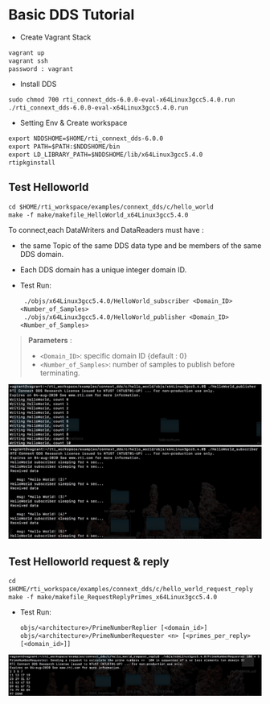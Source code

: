 # Basic DDS Tutorial

- Create Vagrant Stack

```
vagrant up
vagrant ssh
password : vagrant
```

- Install DDS

```
sudo chmod 700 rti_connext_dds-6.0.0-eval-x64Linux3gcc5.4.0.run
./rti_connext_dds-6.0.0-eval-x64Linux3gcc5.4.0.run
```

- Setting Env & Create workspace

```
export NDDSHOME=$HOME/rti_connext_dds-6.0.0
export PATH=$PATH:$NDDSHOME/bin
export LD_LIBRARY_PATH=$NDDSHOME/lib/x64Linux3gcc5.4.0
rtipkginstall
```

## Test Helloworld

```
cd $HOME/rti_workspace/examples/connext_dds/c/hello_world
make -f make/makefile_HelloWorld_x64Linux3gcc5.4.0 
```
To connect,each DataWriters and DataReaders must have :

- the same Topic of the same DDS data type and be members of the same DDS domain. 
- Each DDS domain has a unique integer domain ID.

- Test Run:

	```
	 ./objs/x64Linux3gcc5.4.0/HelloWorld_subscriber <Domain_ID> <Number_of_Samples>
	 ./objs/x64Linux3gcc5.4.0/HelloWorld_publisher <Domain_ID> <Number_of_Samples>
	```

> **Parameters** :
> 
> * `<Domain_ID>`: specific domain ID {default : 0}
> * `<Number_of_Samples>`: number of samples to publish before terminating. 

 ![](images/helloworld_pub.png)
 ![](images/helloworld_sub.png)

## Test Helloworld request & reply

```
cd $HOME/rti_workspace/examples/connext_dds/c/hello_world_request_reply
make -f make/makefile_RequestReplyPrimes_x64Linux3gcc5.4.0 
```

- Test Run: 

	```
	objs/<architecture>/PrimeNumberReplier [<domain_id>]
	objs/<architecture>/PrimeNumberRequester <n> [<primes_per_reply> [<domain_id>]]
	```
 ![](images/helloworldreqrep_sub.png)
 
 